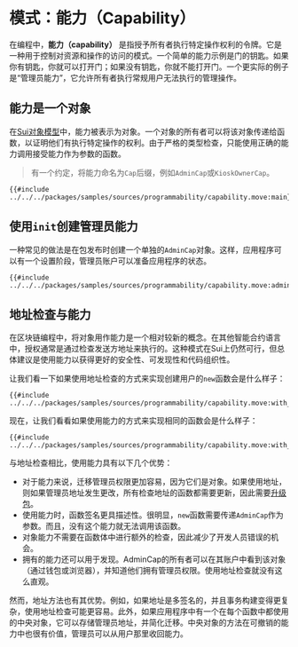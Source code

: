 # 模式：能力（Capability）

在编程中，**能力（capability）** 是指授予所有者执行特定操作权利的令牌。它是一种用于控制对资源和操作的访问的模式。一个简单的能力示例是门的钥匙。如果你有钥匙，你就可以打开门；如果没有钥匙，你就不能打开门。一个更实际的例子是“管理员能力”，它允许所有者执行常规用户无法执行的管理操作。

## 能力是一个对象

在[Sui对象模型](./../object/)中，能力被表示为对象。一个对象的所有者可以将该对象传递给函数，以证明他们有执行特定操作的权利。由于严格的类型检查，只能使用正确的能力调用接受能力作为参数的函数。

> 有一个约定，将能力命名为`Cap`后缀，例如`AdminCap`或`KioskOwnerCap`。

```move
{{#include ../../../packages/samples/sources/programmability/capability.move:main}}
```

## 使用`init`创建管理员能力

一种常见的做法是在包发布时创建一个单独的`AdminCap`对象。这样，应用程序可以有一个设置阶段，管理员账户可以准备应用程序的状态。

```move
{{#include ../../../packages/samples/sources/programmability/capability.move:admin_cap}}
```

## 地址检查与能力

在区块链编程中，将对象用作能力是一个相对较新的概念。在其他智能合约语言中，授权通常是通过检查发送方地址来执行的。这种模式在Sui上仍然可行，但总体建议是使用能力以获得更好的安全性、可发现性和代码组织性。

让我们看一下如果使用地址检查的方式来实现创建用户的`new`函数会是什么样子：

```move
{{#include ../../../packages/samples/sources/programmability/capability.move:with_address}}
```

现在，让我们看看如果使用能力的方式来实现相同的函数会是什么样子：

```move
{{#include ../../../packages/samples/sources/programmability/capability.move:with_capability}}
```

与地址检查相比，使用能力具有以下几个优势：

- 对于能力来说，迁移管理员权限更加容易，因为它们是对象。如果使用地址，则如果管理员地址发生更改，所有检查地址的函数都需要更新，因此需要[升级包](./package-upgrades.md)。
- 使用能力时，函数签名更具描述性。很明显，`new`函数需要传递`AdminCap`作为参数。而且，没有这个能力就无法调用该函数。
- 对象能力不需要在函数体中进行额外的检查，因此减少了开发人员错误的机会。
- 拥有的能力还可以用于发现。AdminCap的所有者可以在其账户中看到该对象（通过钱包或浏览器），并知道他们拥有管理员权限。使用地址检查就没有这么直观。

然而，地址方法也有其优势。例如，如果地址是多签名的，并且事务构建变得更复杂，使用地址检查可能更容易。此外，如果应用程序中有一个在每个函数中都使用的中央对象，它可以存储管理员地址，并简化迁移。中央对象的方法在可撤销的能力中也很有价值，管理员可以从用户那里收回能力。